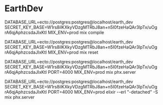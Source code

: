 # EarthDev



DATABASE_URL=ecto://postgres:postgres@localhost/earth_dev SECRET_KEY_BASE=W1rs8ilKXkyVDzgMTRbJ8an+n5I0fzeHaQAr3IpTx/uOgrA6qjAphzcsdaJIxKtI MIX_ENV=prod mix compile

DATABASE_URL=ecto://postgres:postgres@localhost/earth_dev SECRET_KEY_BASE=W1rs8ilKXkyVDzgMTRbJ8an+n5I0fzeHaQAr3IpTx/uOgrA6qjAphzcsdaJIxKtI  MIX_ENV=prod mix reset

DATABASE_URL=ecto://postgres:postgres@localhost/earth_dev SECRET_KEY_BASE=W1rs8ilKXkyVDzgMTRbJ8an+n5I0fzeHaQAr3IpTx/uOgrA6qjAphzcsdaJIxKtI PORT=4000 MIX_ENV=prod mix phx.server

DATABASE_URL=ecto://postgres:postgres@localhost/earth_dev SECRET_KEY_BASE=W1rs8ilKXkyVDzgMTRbJ8an+n5I0fzeHaQAr3IpTx/uOgrA6qjAphzcsdaJIxKtI PORT=4000 MIX_ENV=prod elixir --erl "-detached" -S mix phx.server